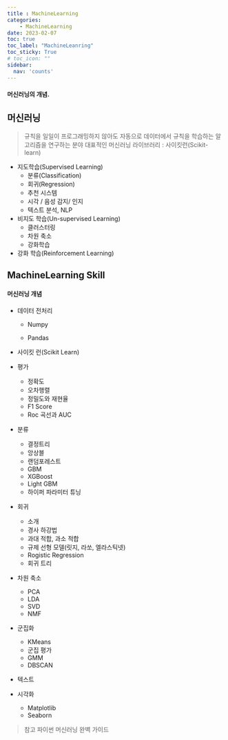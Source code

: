 ```yaml
---
title : MachineLearning
categories:
    - MachineLearning
date: 2023-02-07
toc: true
toc_label: "MachineLeanring"
toc_sticky: True
# toc_icon: ""
sidebar:
  nav: 'counts'
---
```


#### 머신러닝의 개념. 
## 머신러닝
> 규칙을 일일이 프로그래밍하지 않아도 자동으로 데이터에서 규칙을 학습하는 알고리즘을 연구하는 분야
> 대표적인 머신러닝 라이브러리 : 사이킷런(Scikit-learn)

- 지도학습(Supervised Learning)  
    - 분류(Classification)
    - 회귀(Regression)
    - 추천 시스템
    - 시각 / 음성 감지/ 인지
    - 텍스트 분석, NLP
- 비지도 학습(Un-supervised Learning)  
    - 클러스터링
    - 차원 축소
    - 강화학습
- 강화 학습(Reinforcement Learning)  



## MachineLearning Skill

#### 머신러닝 개념

- 데이터 전처리

  - Numpy

  - Pandas

- 사이킷 런(Scikit Learn)

- 평가
  - 정확도
  - 오차행렬
  - 정밀도와 재현율
  - F1 Score
  - Roc 곡선과 AUC

- 분류
  - 결정트리
  - 앙상블
  - 랜덤포레스트
  - GBM
  - XGBoost
  - Light GBM
  - 하이퍼 파라미터 튜닝
- 회귀
  - 소개
  - 경사 하강법
  - 과대 적합, 과소 적합
  - 규제 선형 모델(릿지, 라쏘, 엘라스틱넷)
  - Rogistic Regression
  - 회귀 트리
- 차원 축소
  - PCA
  - LDA
  - SVD
  - NMF
- 군집화
  - KMeans
  - 군집 평가
  - GMM
  - DBSCAN
- 텍스트
- 시각화
  - Matplotlib
  - Seaborn

> 참고
> 파이썬 머신러닝 완벽 가이드


